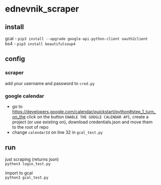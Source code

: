 # ednevnik_scraper

## install
gcal - `pip3 install --upgrade google-api-python-client oauth2client`  
bs4 - `pip3 install beautifulsoup4`  

## config
### scraper
add your username and password to `cred.py`

### google calendar
- go to https://developers.google.com/calendar/quickstart/python#step_1_turn_on_the
  click on the button `ENABLE THE GOOGLE CALENDAR API`, create a project (or use existing on), download credentials.json and move them to the root of repo
- change `calendarId` on line 32 in `gcal_test.py`

## run
just scraping (returns json)  
`python3 login_test.py`  

import to gcal  
`python3 gcal_test.py`  
